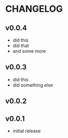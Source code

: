 # CHANGELOG

## v0.0.4
- did this
- did that
- and some more

## v0.0.3
- did this
- did something else

## v0.0.2

## v0.0.1
- initial release